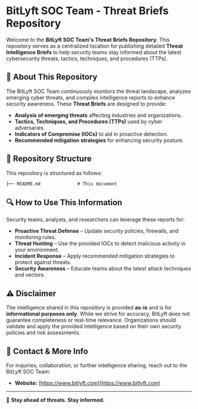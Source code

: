 # BitLyft SOC Team - Threat Briefs Repository

Welcome to the **BitLyft SOC Team's Threat Briefs Repository**. This repository serves as a centralized location for publishing detailed **Threat Intelligence Briefs** to help security teams stay informed about the latest cybersecurity threats, tactics, techniques, and procedures (TTPs).

## 📌 About This Repository

The BitLyft SOC Team continuously monitors the threat landscape, analyzes emerging cyber threats, and compiles intelligence reports to enhance security awareness. These **Threat Briefs** are designed to provide:

- **Analysis of emerging threats** affecting industries and organizations.
- **Tactics, Techniques, and Procedures (TTPs)** used by cyber adversaries.
- **Indicators of Compromise (IOCs)** to aid in proactive detection.
- **Recommended mitigation strategies** for enhancing security posture.

## 📂 Repository Structure

This repository is structured as follows:

```
├── README.md              # This document
```

## 🔍 How to Use This Information

Security teams, analysts, and researchers can leverage these reports for:

- **Proactive Threat Defense** – Update security policies, firewalls, and monitoring rules.
- **Threat Hunting** – Use the provided IOCs to detect malicious activity in your environment.
- **Incident Response** – Apply recommended mitigation strategies to protect against threats.
- **Security Awareness** – Educate teams about the latest attack techniques and vectors.

## ⚠️ Disclaimer

The intelligence shared in this repository is provided **as-is** and is for **informational purposes only**. While we strive for accuracy, BitLyft does not guarantee completeness or real-time relevance. Organizations should validate and apply the provided intelligence based on their own security policies and risk assessments.


## 📧 Contact & More Info

For inquiries, collaboration, or further intelligence sharing, reach out to the BitLyft SOC Team:

- **Website:** [https://www.bitlyft.com](https://www.bitlyft.com)

---

🚀 **Stay ahead of threats. Stay informed.**
